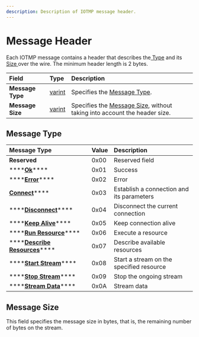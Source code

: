 ```yaml
---
description: Description of IOTMP message header.
---
```


# Message Header

Each IOTMP message contains a header that describes the[ Type](message-header.md#message-type) and its [Size ](message-header.md#message-size)over the wire. The minimum header length is 2 bytes.

| Field | Type | Description |
| :--- | :--- | :--- |
| **Message Type** | [varint](../definitions.md#varint) | Specifies the [Message Type](message-header.md#message-types).  |
| **Message Size** | [varint](../definitions.md#varint) | Specifies the [Message Size](message-header.md#message-size), without taking into account the header size. |

## Message Type

| Message Type | Value | Description |
| :--- | :--- | :--- |
| **Reserved** | 0x00 | Reserved field |
| \*\*\*\*[**Ok**](../messages/ok.md)\*\*\*\* | 0x01 | Success |
| \*\*\*\*[**Error**](../messages/error.md)\*\*\*\* | 0x02 | Error |
| [**Connect**](../messages/connect.md)\*\*\*\* | 0x03 | Establish a connection and its parameters |
| \*\*\*\*[**Disconnect**](../messages/disconnect.md)\*\*\*\* | 0x04 | Disconnect the current connection |
| \*\*\*\*[**Keep Alive**](../messages/keep-alive.md)\*\*\*\* | 0x05 | Keep connection alive |
| \*\*\*\*[**Run Resource**](../messages/run.md)\*\*\*\* | 0x06 | Execute a resource |
| \*\*\*\*[**Describe Resources**](../messages/describe.md)\*\*\*\* | 0x07 | Describe available resources |
| \*\*\*\*[**Start Stream**](../messages/streams/start-stream.md)\*\*\*\* | 0x08 | Start a stream on the specified resource |
| \*\*\*\*[**Stop Stream**](../messages/streams/stop-stream.md)\*\*\*\* | 0x09 | Stop the ongoing stream |
| \*\*\*\*[**Stream Data**](../messages/streams/stream-event.md)\*\*\*\* | 0x0A | Stream data |

## Message Size

This field specifies the message size in bytes, that is, the remaining number of bytes on the stream.

